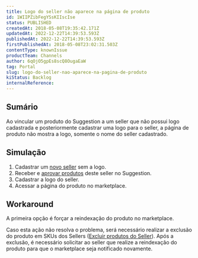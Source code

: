 ```yaml
---
title: Logo do seller não aparece na página de produto
id: 1WIIPZibFegYSsKIIscIse
status: PUBLISHED
createdAt: 2018-05-08T19:35:42.171Z
updatedAt: 2022-12-22T14:39:53.593Z
publishedAt: 2022-12-22T14:39:53.593Z
firstPublishedAt: 2018-05-08T23:02:31.503Z
contentType: knownIssue
productTeam: Channels
author: 6qOjO5gpEs8scQ8OugaEaW
tag: Portal
slug: logo-do-seller-nao-aparece-na-pagina-de-produto
kiStatus: Backlog
internalReference: 
---
```


## Sumário

Ao vincular um produto do Suggestion a um seller que não possui logo cadastrada e posteriormente cadastrar uma logo para o seller, a página de produto não mostra a logo, somente o nome do seller cadastrado.

## Simulação

1. Cadastrar um [novo seller](/pt/tutorial/configurando-seller) sem a logo.
2. Receber e [aprovar produtos](/pt/tutorial/sugerindo-e-aprovando-skus) deste seller no Suggestion.
3. Cadastrar a logo do seller.
4. Acessar a página do produto no marketplace.

## Workaround

A primeira opção é forçar a reindexação do produto no marketplace. 

Caso esta ação não resolva o problema, será necessário realizar a exclusão do produto em SKUs dos Sellers ([Excluir produtos do Seller](/pt/faq/qual-a-diferenca-entre-desvincular-e-excluir-um-sku-seller)). Após a exclusão, é necessário solicitar ao seller que realize a reindexação do produto para que o marketplace seja notificado novamente.

